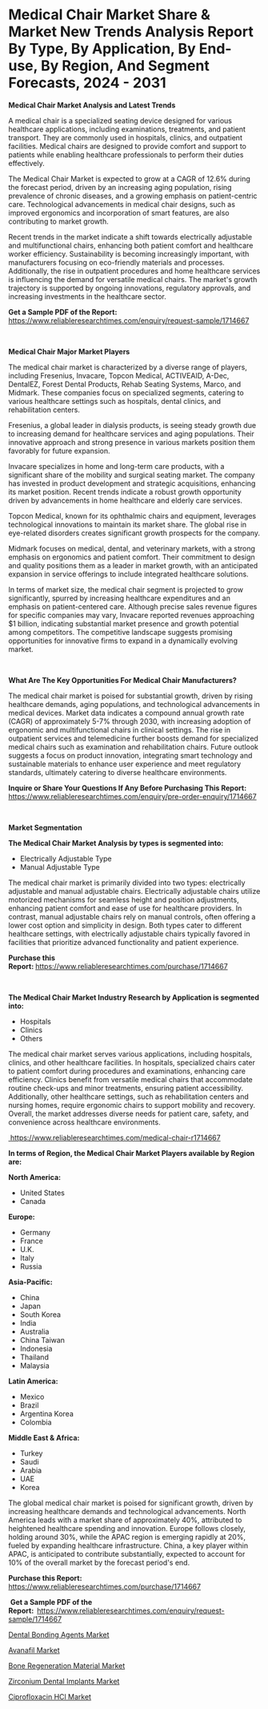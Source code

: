 <p><h1>Medical Chair Market Share & Market New Trends Analysis Report By Type, By Application, By End-use, By Region, And Segment Forecasts, 2024 - 2031</h1></p><p><strong>Medical Chair Market Analysis and Latest Trends</strong></p>
<p><p>A medical chair is a specialized seating device designed for various healthcare applications, including examinations, treatments, and patient transport. They are commonly used in hospitals, clinics, and outpatient facilities. Medical chairs are designed to provide comfort and support to patients while enabling healthcare professionals to perform their duties effectively. </p><p>The Medical Chair Market is expected to grow at a CAGR of 12.6% during the forecast period, driven by an increasing aging population, rising prevalence of chronic diseases, and a growing emphasis on patient-centric care. Technological advancements in medical chair designs, such as improved ergonomics and incorporation of smart features, are also contributing to market growth. </p><p>Recent trends in the market indicate a shift towards electrically adjustable and multifunctional chairs, enhancing both patient comfort and healthcare worker efficiency. Sustainability is becoming increasingly important, with manufacturers focusing on eco-friendly materials and processes. Additionally, the rise in outpatient procedures and home healthcare services is influencing the demand for versatile medical chairs. The market's growth trajectory is supported by ongoing innovations, regulatory approvals, and increasing investments in the healthcare sector.</p></p>
<p><strong>Get a Sample PDF of the Report:&nbsp;</strong> <a href="https://www.reliableresearchtimes.com/enquiry/request-sample/1714667?utm_campaign=1400&utm_medium=2&utm_source=Github&utm_content=ia&utm_term=22102024&utm_id=medical-chair">https://www.reliableresearchtimes.com/enquiry/request-sample/1714667</a></p>
<p>&nbsp;</p>
<p><strong>Medical Chair Major Market Players</strong></p>
<p><p>The medical chair market is characterized by a diverse range of players, including Fresenius, Invacare, Topcon Medical, ACTIVEAID, A-Dec, DentalEZ, Forest Dental Products, Rehab Seating Systems, Marco, and Midmark. These companies focus on specialized segments, catering to various healthcare settings such as hospitals, dental clinics, and rehabilitation centers.</p><p>Fresenius, a global leader in dialysis products, is seeing steady growth due to increasing demand for healthcare services and aging populations. Their innovative approach and strong presence in various markets position them favorably for future expansion.</p><p>Invacare specializes in home and long-term care products, with a significant share of the mobility and surgical seating market. The company has invested in product development and strategic acquisitions, enhancing its market position. Recent trends indicate a robust growth opportunity driven by advancements in home healthcare and elderly care services.</p><p>Topcon Medical, known for its ophthalmic chairs and equipment, leverages technological innovations to maintain its market share. The global rise in eye-related disorders creates significant growth prospects for the company.</p><p>Midmark focuses on medical, dental, and veterinary markets, with a strong emphasis on ergonomics and patient comfort. Their commitment to design and quality positions them as a leader in market growth, with an anticipated expansion in service offerings to include integrated healthcare solutions.</p><p>In terms of market size, the medical chair segment is projected to grow significantly, spurred by increasing healthcare expenditures and an emphasis on patient-centered care. Although precise sales revenue figures for specific companies may vary, Invacare reported revenues approaching $1 billion, indicating substantial market presence and growth potential among competitors. The competitive landscape suggests promising opportunities for innovative firms to expand in a dynamically evolving market.</p></p>
<p>&nbsp;</p>
<p><strong>What Are The Key Opportunities For Medical Chair Manufacturers?</strong></p>
<p><p>The medical chair market is poised for substantial growth, driven by rising healthcare demands, aging populations, and technological advancements in medical devices. Market data indicates a compound annual growth rate (CAGR) of approximately 5-7% through 2030, with increasing adoption of ergonomic and multifunctional chairs in clinical settings. The rise in outpatient services and telemedicine further boosts demand for specialized medical chairs such as examination and rehabilitation chairs. Future outlook suggests a focus on product innovation, integrating smart technology and sustainable materials to enhance user experience and meet regulatory standards, ultimately catering to diverse healthcare environments.</p></p>
<p><strong>Inquire or Share Your Questions If Any Before Purchasing This Report:</strong> <a href="https://www.reliableresearchtimes.com/enquiry/pre-order-enquiry/1714667?utm_campaign=1400&utm_medium=2&utm_source=Github&utm_content=ia&utm_term=22102024&utm_id=medical-chair">https://www.reliableresearchtimes.com/enquiry/pre-order-enquiry/1714667</a></p>
<p>&nbsp;</p>
<p><strong>Market Segmentation</strong></p>
<p><strong>The Medical Chair Market Analysis by types is segmented into:</strong></p>
<p><ul><li>Electrically Adjustable Type</li><li>Manual Adjustable Type</li></ul></p>
<p><p>The medical chair market is primarily divided into two types: electrically adjustable and manual adjustable chairs. Electrically adjustable chairs utilize motorized mechanisms for seamless height and position adjustments, enhancing patient comfort and ease of use for healthcare providers. In contrast, manual adjustable chairs rely on manual controls, often offering a lower cost option and simplicity in design. Both types cater to different healthcare settings, with electrically adjustable chairs typically favored in facilities that prioritize advanced functionality and patient experience.</p></p>
<p><strong>Purchase this Report:&nbsp;</strong><a href="https://www.reliableresearchtimes.com/purchase/1714667?utm_campaign=1400&utm_medium=2&utm_source=Github&utm_content=ia&utm_term=22102024&utm_id=medical-chair">https://www.reliableresearchtimes.com/purchase/1714667</a></p>
<p>&nbsp;</p>
<p><strong>The Medical Chair Market Industry Research by Application is segmented into:</strong></p>
<p><ul><li>Hospitals</li><li>Clinics</li><li>Others</li></ul></p>
<p><p>The medical chair market serves various applications, including hospitals, clinics, and other healthcare facilities. In hospitals, specialized chairs cater to patient comfort during procedures and examinations, enhancing care efficiency. Clinics benefit from versatile medical chairs that accommodate routine check-ups and minor treatments, ensuring patient accessibility. Additionally, other healthcare settings, such as rehabilitation centers and nursing homes, require ergonomic chairs to support mobility and recovery. Overall, the market addresses diverse needs for patient care, safety, and convenience across healthcare environments.</p></p>
<p><a href="https://www.reliableresearchtimes.com/medical-chair-r1714667?utm_campaign=1400&utm_medium=2&utm_source=Github&utm_content=ia&utm_term=22102024&utm_id=medical-chair">&nbsp;https://www.reliableresearchtimes.com/medical-chair-r1714667</a></p>
<p><strong>In terms of Region, the Medical Chair Market Players available by Region are:</strong></p>
<p>
    <p> <strong> North America: </strong>
        <ul>
            <li>United States</li>
            <li>Canada</li>
        </ul>
        </p> 
    <p> <strong> Europe: </strong>
        <ul>
            <li>Germany</li>
            <li>France</li>
            <li>U.K.</li>
            <li>Italy</li>
            <li>Russia</li>
        </ul>
        </p> 
    <p> <strong> Asia-Pacific: </strong>
        <ul>
            <li>China</li>
            <li>Japan</li>
            <li>South Korea</li>
            <li>India</li>
            <li>Australia</li>
            <li>China Taiwan</li>
            <li>Indonesia</li>
            <li>Thailand</li>
            <li>Malaysia</li>
        </ul>
        </p> 
    <p> <strong> Latin America: </strong>
        <ul>
            <li>Mexico</li>
            <li>Brazil</li>
            <li>Argentina Korea</li>
            <li>Colombia</li>
        </ul>
        </p> 
    <p> <strong> Middle East & Africa: </strong>
        <ul>
            <li>Turkey</li>
            <li>Saudi</li>
            <li>Arabia</li>
            <li>UAE</li>
            <li>Korea</li>
        </ul>
    </p>
    </p>
<p><p>The global medical chair market is poised for significant growth, driven by increasing healthcare demands and technological advancements. North America leads with a market share of approximately 40%, attributed to heightened healthcare spending and innovation. Europe follows closely, holding around 30%, while the APAC region is emerging rapidly at 20%, fueled by expanding healthcare infrastructure. China, a key player within APAC, is anticipated to contribute substantially, expected to account for 10% of the overall market by the forecast period's end.</p></p>
<p><strong>Purchase this Report: </strong><a href="https://www.reliableresearchtimes.com/purchase/1714667?utm_campaign=1400&utm_medium=2&utm_source=Github&utm_content=ia&utm_term=22102024&utm_id=medical-chair">https://www.reliableresearchtimes.com/purchase/1714667</a></p>
<p>&nbsp;<strong>Get a Sample PDF of the Report:&nbsp;&nbsp;</strong><a href="https://www.reliableresearchtimes.com/enquiry/request-sample/1714667?utm_campaign=1400&utm_medium=2&utm_source=Github&utm_content=ia&utm_term=22102024&utm_id=medical-chair">https://www.reliableresearchtimes.com/enquiry/request-sample/1714667</a></p>
<p><strong></strong></p>
<p><p><a href="https://www.linkedin.com/pulse/dental-bonding-agents-market-shifts-strategic-analysis-2024-2031-4x8vc?utm_campaign=1400&utm_medium=2&utm_source=Github&utm_content=ia&utm_term=22102024&utm_id=medical-chair">Dental Bonding Agents Market</a></p><p><a href="https://www.linkedin.com/pulse/avanafil-revenue-growth-report-2024-2031-kuznets-dhkbc?utm_campaign=1400&utm_medium=2&utm_source=Github&utm_content=ia&utm_term=22102024&utm_id=medical-chair">Avanafil Market</a></p><p><a href="https://www.linkedin.com/pulse/bone-regeneration-material-market-size-share-analysis-growth-2crbc?utm_campaign=1400&utm_medium=2&utm_source=Github&utm_content=ia&utm_term=22102024&utm_id=medical-chair">Bone Regeneration Material Market</a></p><p><a href="https://www.linkedin.com/pulse/regional-adaptations-global-zirconium-dental-implants-market-q7otc?utm_campaign=1400&utm_medium=2&utm_source=Github&utm_content=ia&utm_term=22102024&utm_id=medical-chair">Zirconium Dental Implants Market</a></p><p><a href="https://www.linkedin.com/pulse/ciprofloxacin-hcl-market-analysis-report-global-insights-region-x96ec?utm_campaign=1400&utm_medium=2&utm_source=Github&utm_content=ia&utm_term=22102024&utm_id=medical-chair">Ciprofloxacin HCl Market</a></p></p>